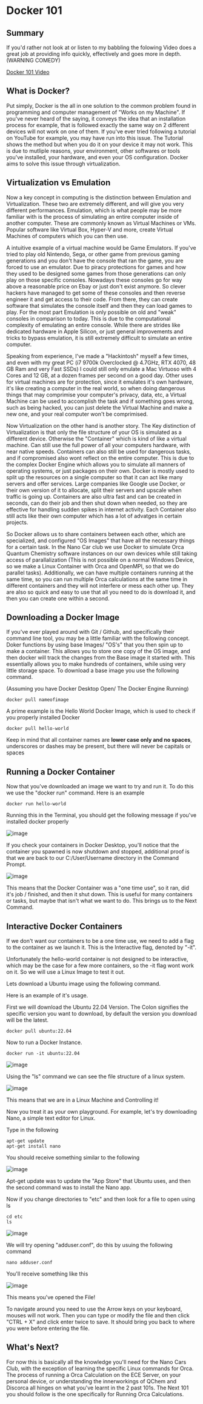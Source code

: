 # Docker 101


## Summary
If you'd rather not look at or listen to my babbling the folowing Video does a great job at providing info quickly, effectively and goes more in depth. (WARNING COMEDY)

[Docker 101 Video](https://www.youtube.com/watch?v=rIrNIzy6U_g)


## What is Docker?

Put simply, Docker is the all in one solution to the common problem found in programming and computer management of "Works on my Machine". If you've never heard of the saying, it conveys the idea that an installation process for example, that is followed exactly the same way on 2 different devices will not work on one of them. If you've ever tried following a tutorial on YouTube for example, you may have run into this issue. The Tutorial shows the method but when you do it on your device it may not work. This is due to mutliple reasons, your environment, other softwares or tools you've installed, your hardware, and even your OS configuration. Docker aims to solve this issue through virtualization.


## Virtualization vs Emulation

Now a key concept in computing is the distinction between Emulation and Virtualization. These two are extremely different, and will give you very different performances. Emulation, which is what people may be more familiar with is the process of simulating an entire computer inside of another computer. These are commonly known as Virtual Machines or VMs. Popular software like Virtual Box, Hyper-V and more, create Virtual Machines of computers which you can then use. 

A intuitive example of a virtual machine would be Game Emulators. If you've tried to play old Nintendo, Sega, or other game from previous gaming generations and you don't have the console that ran the game, you are forced to use an emulator. Due to piracy protections for games and how they used to be designed some games from those generations can only play on those specific consoles. Nowadays these consoles go for way above a reasonable price on Ebay or just don't exist anymore. So clever hackers have managed to get some of these consoles and then reverse engineer it and get access to their code. From there, they can create software that simulates the console itself and then they can load games to play. For the most part Emulation is only possible on old and "weak" consoles in comparison to today. This is due to the computational complexity of emulating an entire console. While there are strides like dedicated hardware in Apple Silicon, or just general improvements and tricks to bypass emulation, it is still extremely difficult to simulate an entire computer. 

Speaking from experience, I've made a "Hackintosh" myself a few times, and even with my great PC (i7 9700k Overclocked @ 4.7GHz, RTX 4070, 48 GB Ram and very Fast SSDs) I could still only emulate a Mac Virtuoso with 4 Cores and 12 GB, at a dozen frames per second on a good day. Other uses for virtual machines are for protection, since it emulates it's own hardware, it's like creating a computer in the real world, so when doing dangerous things that may comprimise your computer's privacy, data, etc, a Virtual Machine can be used to accomplish the task and if something goes wrong, such as being hacked, you can just delete the Virtual Machine and make a new one, and your real computer won't be comprimised.

Now Virtualization on the other hand is another story. The Key distinction of Virtualization is that only the file structure of your OS is simulated as a different device. Otherwise the "Container" which is kind of like a virtual machine. Can still use the full power of all your computers hardware, with near native speeds. Containers can also still be used for dangerous tasks, and if compromised also wont reflect on the entire computer. This is due to the complex Docker Engine which allows you to simulate all manners of operating systems, or just packages on their own. Docker is mostly used to split up the resources on a single computer so that it can act like many servers and offer services. Large companies like Google use Docker, or their own version of it to allocate, split their servers and upscale when traffic is going up. Containers are also ultra fast and can be created in seconds, can do their job and then shut down when needed, so they are effective for handling sudden spikes in internet activity. Each Container also still acts like their own computer which has a lot of advatges in certain projects.

So Docker allows us to share containers between each other, which are specialized, and configured "OS Images" that have all the necessary things for a certain task. In the Nano Car club we use Docker to simulate Orca Quantum Chemistry software instances on our own devices while still taking access of parallalization (This is not possible on a normal Windows Device, so we make a Linux Container with Orca and OpenMPI, so that we do parallel tasks). Additionally, we can have multiple containers running at the same time, so you can run multiple Orca calculations at the same time in different containers and they will not interfere or mess each other up. They are also so quick and easy to use that all you need to do is download it, and then you can create one within a second. 


## Downloading a Docker Image

If you've ever played around with Git / Github, and specifically their command line tool, you may be a little familiar with the following concept. Doker functions by using base Images/ "OS's" that you then spin up to make a container. This allows you to store one copy of the OS image, and then docker will track the changes from the Base image it started with. This essentially allows you to make hundreds of containers, while using very little storage space. To download a base image you use the following command.

(Assuming you have Docker Desktop Open/ The Docker Engine Running)
```
docker pull nameofimage
```

A prime example is the Hello World Docker Image, which is used to check if you properly installed Docker

```
docker pull hello-world
```

Keep in mind that all container names are **lower case only and no spaces**, underscores or dashes may be present, but there will never be capitals or spaces

## Running a Docker Container

Now that you've downloaded an image we want to try and run it. To do this we use the "docker run" command. Here is an example

```
docker run hello-world
```

Running this in the Terminal, you should get the following message if you've installed docker properly

![image](https://github.com/UWFormulaN/Compteam-101/assets/93613553/13725a0d-ebde-48fd-b79e-6658795ec537)

If you check your containers in Docker Desktop, you'll notice that the container you spawned is now shutdown and stopped, additional proof is that we are back to our C:/User/Username directory in the Command Prompt.

![image](https://github.com/UWFormulaN/Compteam-101/assets/93613553/e502bf7c-a2d4-4ea1-ac00-20b87227bb9b)

This means that the Docker Container was a "one time use", so it ran, did it's job / finished, and then it shut down. This is useful for many containers or tasks, but maybe that isn't what we want to do. This brings us to the Next Command.

## Interactive Docker Containers

If we don't want our containers to be a one time use, we need to add a flag to the container as we launch it. This is the Interactive flag, denoted by "-it". 

Unfortunately the hello-world container is not designed to be interactive, which may be the case for a few more containers, so the -it flag wont work on it. So we will use a Linux Image to test it out.

Lets download a Ubuntu image using the following command.

Here is an example of it's usage.

First we will download the Ubuntu 22.04 Version. The Colon signifies the specific version you want to download, by default the version you download will be the latest. 

```
docker pull ubuntu:22.04
```

Now to run a Docker Instance.

```
docker run -it ubuntu:22.04
```

![image](https://github.com/UWFormulaN/Compteam-101/assets/93613553/a4bef7e1-6214-4998-841f-1f2ca05f0187)

Using the "ls" command we can see the file structure of a linux system.

![image](https://github.com/user-attachments/assets/c1ea780f-0d82-475d-ab40-46dfe459819c)

This means that we are in a Linux Machine and Controlling it!

Now you treat it as your own playground. For example, let's try downloading Nano, a simple text editor for Linux.

Type in the following

```
apt-get update
apt-get install nano
```

You should receive something similar to the following

![image](https://github.com/user-attachments/assets/8fd82497-e6e4-4121-8f1b-f9de9bdc42c2)

Apt-get update was to update the "App Store" that Ubuntu uses, and then the second command was to install the Nano app.

Now if you change directories to "etc" and then look for a file to open using ls

```
cd etc
ls
```

![image](https://github.com/user-attachments/assets/ac3b0468-6b05-4427-bc5b-fc714f1abed0)

We will try opening "adduser.conf", do this by usuing the following command

```
nano adduser.conf
```

You'll receive something like this

![image](https://github.com/user-attachments/assets/a47a5049-0797-4dc0-bd0c-f2675a3b9494)

This means you've opened the File!

To navigate around you need to use the Arrow keys on your keyboard, mouses will not work. Then you can type or modify the file and then click "CTRL + X" and click enter twice to save. It should bring you back to where you were before entering the file.


## What's Next?

For now this is basically all the knowledge you'll need for the Nano Cars Club, with the exception of learning the specific Linux commands for Orca. The process of running a Orca Calculation on the ECE Server, on your personal device, or understanding the innerworkings of QChem and Discorca all hinges on what you've learnt in the 2 past 101s. The Next 101 you should follow is the one specifically for Running Orca Calculations. 




